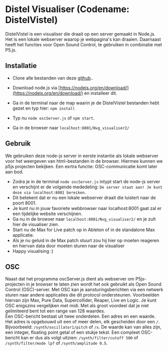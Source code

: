 # Distel Visualiser (Codename: DistelVistel) #

DistelVistel is een visualiser die draait op een server gemaakt in Node.js. Het is een lokale webserver waarop je webpagina's kan draaien. Daarnaast heeft het functies voor Open Sound Control, te gebruiken in combinatie met P5.js. 

## Installatie ##
* Clone alle bestanden van deze [github](https://github.com/WouterBesse/DistelVistel)..
* Download node.js via [https://nodejs.org/en/download/](https://nodejs.org/en/download/) en installeer dit.
* Ga in de terminal naar de map waarin je de DistelVistel bestanden hebt gezet en typ hier: 
`npm install`  

* Typ nu `node oscServer.js` of `npm start`.
* Ga in de browser naar `localhost:8001/Nvg_visualiser2/`


## Gebruik ##
We gebruiken deze node-js server in eerste instantie als lokale webserver voor het weergeven van html-bestanden in de browser. Hiermee kunnen we p5js projecten bekijken. Een exrtra functie: OSC-communicatie komt later aan bod.

* Zodra je in de terminal `node oscServer.js` intypt start de node-js server en verschijnt er de volgende mededeling: `De server staat aan! Je kunt deze via localhost:8001 bereiken`.
* Dit betekent dat er nu een lokale webserver draait die luistert naar de poort 8001.
* Je kunt nu in jouw favoriete webbrowser naar localhost:8001 gaat zal er een tijdelijke website verschijnen.
* Ga nu in de browser naar `localhost:8001/Nvg_visualiser2/` en je zult hier de visualiser zien.
* Start nu de Max for Live patch op in Ableton of in de standalone Max applicatie.
* Als je nu geluid in de Max patch stuurt zou hij hier op moeten reageren en hiervan data door moeten sturen naar de visualiser
* Happy visualising :)

## OSC ##
Naast dat het programma oscServer.js dient als webserver om P5js-projecten in je browser te laten zien wordt het ook gebruikt als Open Sound Control (OSC)-server. Met OSC kan je aansturingsberichten via een netwerk sturen naar andere applicaties die dit protocol ondersteunen. Voorbeelden hiervan zijn Max, Pure Data, Supercollider, Reaper, Live en Logic. Je kunt OSC enigszins vergelijken met midi. Met als groot voordeel dat je niet gelimiteerd bent tot een range van 128 waardes.  
Een OSC-bericht bestaat uit twee onderdelen. Een adres en een waarde. Het adres is opgebouwd uit een of meer delen, elk gescheiden door een `/`. Bijvoorbeeld: `/synth/oscillator1/pitch` of `/x`. De waarde kan van alles zijn, een integer, floating point getal of een stukje tekst. Een compleet OSC-bericht kan er dus als volgt uitzien: `/synth/filter/cutoff 500` of `/synth/filter/mode lpf` of `/synth/amplitude 0.5`.
